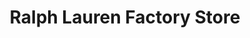 ---
title: "Ralph Lauren Factory Store"
url: /manchester-center/ralph-lauren-factory-store/
shop: clothes
---